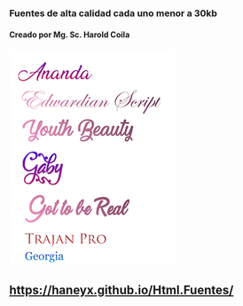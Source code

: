 ### Fuentes de alta calidad cada uno menor a 30kb
#### Creado por Mg. Sc. Harold Coila

![alt text](https://github.com/haneyx/Html.Fuentes/blob/main/sample/simple.png?raw=true)

## https://haneyx.github.io/Html.Fuentes/
